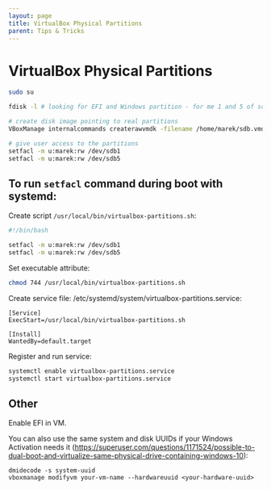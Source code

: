 ```yaml
---
layout: page
title: VirtualBox Physical Partitions
parent: Tips & Tricks
---
```


# VirtualBox Physical Partitions

```bash
sudo su

fdisk -l # looking for EFI and Windows partition - for me 1 and 5 of sdb 

# create disk image pointing to real partitions
VBoxManage internalcommands createrawvmdk -filename /home/marek/sdb.vmdk -rawdisk /dev/sdb -partitions 1,5 -relative

# give user access to the partitions
setfacl -m u:marek:rw /dev/sdb1
setfacl -m u:marek:rw /dev/sdb5
```

## To run `setfacl` command during boot with systemd:

Create script `/usr/local/bin/virtualbox-partitions.sh`:

```bash
#!/bin/bash

setfacl -m u:marek:rw /dev/sdb1
setfacl -m u:marek:rw /dev/sdb5
```

Set executable attribute:

```bash
chmod 744 /usr/local/bin/virtualbox-partitions.sh
```

Create service file: /etc/systemd/system/virtualbox-partitions.service:

```systemd
[Service]
ExecStart=/usr/local/bin/virtualbox-partitions.sh

[Install]
WantedBy=default.target
```

Register and run service:

```bash
systemctl enable virtualbox-partitions.service
systemctl start virtualbox-partitions.service
```

## Other

Enable EFI in VM.

You can also use the same system and disk UUIDs if your Windows Activation needs it (https://superuser.com/questions/1171524/possible-to-dual-boot-and-virtualize-same-physical-drive-containing-windows-10):

```
dmidecode -s system-uuid
vboxmanage modifyvm your-vm-name --hardwareuuid <your-hardware-uuid>
```
